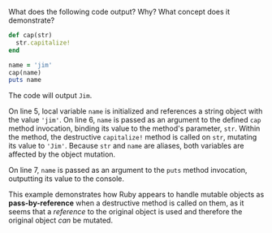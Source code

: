 What does the following code output? Why? What concept does it demonstrate?
```Ruby
def cap(str)
  str.capitalize!
end

name = 'jim'
cap(name)
puts name
```
The code will output `Jim`.

On line 5, local variable `name` is initialized and references a string object with the value `'jim'`. On line 6, `name` is passed as an argument to the defined `cap` method invocation, binding its value to the method's parameter, `str`. Within the method, the destructive `capitalize!` method is called on `str`, mutating its value to `'Jim'`. Because `str` and `name` are aliases, both variables are affected by the object mutation.

On line 7, `name` is passed as an argument to the `puts` method invocation, outputting its value to the console.

This example demonstrates how Ruby appears to handle mutable objects as **pass-by-reference** when a destructive method is called on them, as it seems that a _reference_ to the original object is used and therefore the original object _can_ be mutated.